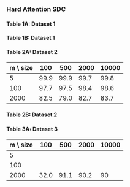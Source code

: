 ### Hard Attention SDC


#### Table 1A: Dataset 1 


#### Table 1B: Dataset 1 


#### Table 2A: Dataset 2

| m \ size |  100  | 500 | 2000 | 10000 |
| --       | ----  | --  | ---- | ----- |
| 5 |  99.9  | 99.9 | 99.7 |  99.8 |    
| 100 | 97.7 | 97.5 | 98.4  | 98.6 |   
| 2000 | 82.5 | 79.0 | 82.7 |83.7  |



#### Table 2B: Dataset 2


#### Table 3A: Dataset 3

| m \ size |  100  | 500 | 2000 | 10000 |
| --       | ----  | --  | ---- | ----- |
| 5 |   | |  |   |    
| 100 |  |  | |  |   
| 2000 |32.0| 91.1 | 90.2 | 90 |


